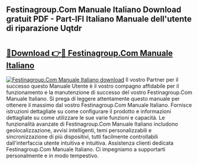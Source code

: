 ## Festinagroup.Com Manuale Italiano Download gratuit PDF - Part-IFI Italiano Manuale dell'utente di riparazione Uqtdr

# <h2><a href="http://dfdxxdc.blite.top/?on=Festinagroup.Com+Manuale+Italiano">🔗Download 👉🔴 Festinagroup.Com Manuale Italiano</a></h2>

[![Festinagroup.Com Manuale Italiano download](https://i.imgur.com/lujVjoI.png)](http://dfdxxdc.blite.top/?on=Festinagroup.Com+Manuale+Italiano)
Il vostro Partner per il successo questo Manuale Utente è il vostro compagno affidabile per il funzionamento e la manutenzione di successo del vostro Festinagroup.Com Manuale Italiano. Si prega di leggere attentamente questo manuale per ottenere il massimo dal vostro Festinagroup.Com Manuale Italiano. Fornisce istruzioni dettagliate su come configurare il prodotto e informazioni dettagliate su come utilizzare le sue varie funzioni e capacità. Le funzionalità avanzate di Festinagroup.Com Manuale Italiano includono geolocalizzazione, avvisi intelligenti, temi personalizzabili e sincronizzazione di più dispositivi, tutti facilmente controllabili dall'interfaccia utente intuitiva e intuitiva. Assistenza clienti dedicata Festinagroup.Com Manuale Italiano. Ci impegniamo a supportarti personalmente e in modo tempestivo.
